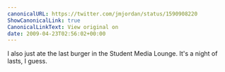 ```yaml
---
canonicalURL: https://twitter.com/jmjordan/status/1590908220
ShowCanonicalLink: true
CanonicalLinkText: View original on
date: 2009-04-23T02:56:02+00:00
---
```

I also just ate the last burger in the Student Media Lounge. It's a night of lasts, I guess.